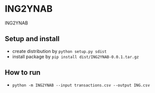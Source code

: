 # ING2YNAB
ING2YNAB


## Setup and install
* create distribution by `python setup.py sdist`
* install package by `pip install dist/ING2YNAB-0.0.1.tar.gz` 

## How to run

* `python -m ING2YNAB --input transactions.csv --output ING.csv`